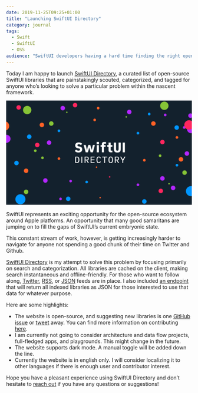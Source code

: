 ```yaml
---
date: 2019-11-25T09:25+01:00
title: "Launching SwiftUI Directory"
category: journal
tags:
  - Swift
  - SwiftUI
  - OSS
audience: "SwiftUI developers having a hard time finding the right open source library"
---
```


Today I am happy to launch [SwiftUI Directory],
a curated list of open-source SwiftUI libraries that are painstakingly scouted,
categorized, and tagged for anyone who’s looking to solve a particular problem within the nascent framework.

![SwiftUI Directory](header-image.png)

SwiftUI represents an exciting opportunity for the open-source ecosystem around Apple platforms.
An opportunity that many good samaritans are jumping on to fill the gaps of SwiftUI’s current embryonic state.

This constant stream of work, however, is getting increasingly harder to navigate for anyone not spending a good chunk of their time on Twitter and Github.

[SwiftUI Directory] is my attempt to solve this problem by focusing primarily on search and categorization. All libraries are cached on the client, making search instantaneous and offline-friendly. For those who want to follow along, [Twitter], [RSS], or [JSON] feeds are in place. I also included [an endpoint] that will return all indexed libraries as JSON for those interested to use that data for whatever purpose.

Here are some highlights:

* The website is open-source, and suggesting new libraries is one [GitHub issue] or [tweet][Twitter] away. You can find more information on contributing [here](https://github.com/kaishin/swiftui.directory/blob/master/CONTRIBUTE.md).
* I am currently not going to consider architecture and data flow projects, full-fledged apps, and playgrounds. This might change in the future.
* The website supports dark mode. A manual toggle will be added down the line.
* Currently the website is in english only. I will consider localizing it to other languages if there is enough user and contributor interest.

Hope you have a pleasant experience using SwiftUI Directory and don’t hesitate to [reach out](/contact) if you have any questions or suggestions!

[SwiftUI Directory]: https://swiftui.directory
[Twitter]: https://twitter.com/swiftuidir
[RSS]: https://swiftui.directory/feed.xml
[JSON]: https://swiftui.directory/feed.json
[an endpoint]: https://swiftui.directory/all.json
[GitHub issue]: https://github.com/kaishin/swiftui.directory/issues/new?&template=new-library-template.md

